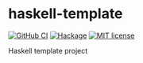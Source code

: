 # haskell-template

[![GitHub CI](https://github.com/jonathanmoregard/haskell-template/workflows/CI/badge.svg)](https://github.com/jonathanmoregard/haskell-template/actions)
[![Hackage](https://img.shields.io/hackage/v/haskell-template.svg?logo=haskell)](https://hackage.haskell.org/package/haskell-template)
[![MIT license](https://img.shields.io/badge/license-MIT-blue.svg)](LICENSE)

Haskell template project
